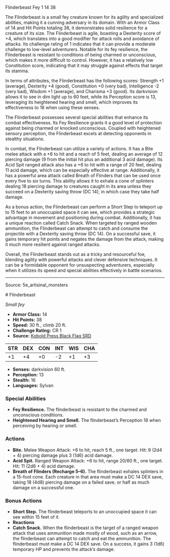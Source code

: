 <MonsterName/>Flinderbeast</MonsterName>
<CreatureType/>Fey</CreatureType>
<CR/>1</CR>
<AC/>14</AC>
<HP/>38</HP>
<summary>The Flinderbeast is a small fey creature known for its agility and specialized abilities, making it a cunning adversary in its domain. With an Armor Class of 14 and Hit Points totaling 38, it demonstrates solid resilience for a creature of its size. The Flinderbeast is agile, boasting a Dexterity score of +4, which translates into a good modifier for attack rolls and avoidance of attacks. Its challenge rating of 1 indicates that it can provide a moderate challenge to low-level adventurers. Notable for its fey resilience, the Flinderbeast is resistant to conditions of being charmed or unconscious, which makes it more difficult to control. However, it has a relatively low Constitution score, indicating that it may struggle against effects that target its stamina.</summary>

<detail>

In terms of attributes, the Flinderbeast has the following scores: Strength +1 (average), Dexterity +4 (good), Constitution +0 (very bad), Intelligence -2 (very bad), Wisdom +1 (average), and Charisma +3 (good). Its darkvision allows it to see in dim light up to 60 feet, while its Perception score is 13, leveraging its heightened hearing and smell, which improves its effectiveness to 18 when using these senses.

The Flinderbeast possesses several special abilities that enhance its combat effectiveness. Its Fey Resilience grants it a good level of protection against being charmed or knocked unconscious. Coupled with heightened sensory perception, the Flinderbeast excels at detecting opponents in stealthy situations.

In combat, the Flinderbeast can utilize a variety of actions. It has a Bite melee attack with a +6 to hit and a reach of 5 feet, dealing an average of 12 piercing damage (9 from the initial hit plus an additional 3 acid damage). Its Acid Spit ranged attack also has a +6 to hit with a range of 20 feet, dealing 11 acid damage, which can be especially effective at range. Additionally, it has a powerful area attack called Breath of Flinders that can be used once every five to six turns. This ability allows it to exhale a cone of splinters dealing 18 piercing damage to creatures caught in its area unless they succeed on a Dexterity saving throw (DC 14), in which case they take half damage.

As a bonus action, the Flinderbeast can perform a Short Step to teleport up to 15 feet to an unoccupied space it can see, which provides a strategic advantage in movement and positioning during combat. Additionally, it has a unique reaction called Catch Snack. When targeted by ranged wooden ammunition, the Flinderbeast can attempt to catch and consume the projectile with a Dexterity saving throw (DC 14). On a successful save, it gains temporary hit points and negates the damage from the attack, making it much more resilient against ranged attacks.

Overall, the Flinderbeast stands out as a tricky and resourceful foe, blending agility with powerful attacks and clever defensive techniques. It can be a formidable opponent for unsuspecting adventurers, especially when it utilizes its speed and special abilities effectively in battle scenarios.</detail>



---

Source: 5e_artisinal_monsters

<statblock>
# Flinderbeast

*Small fey*

- **Armor Class:** 14
- **Hit Points:** 38
- **Speed:** 30 ft., climb 20 ft.
- **Challenge Rating:** CR 1
- **Source:** [Kobold Press Black Flag SRD](https://koboldpress.com/black-flag-roleplaying/)

| STR | DEX | CON | INT | WIS | CHA |
| --- | --- | --- | --- | --- | --- |
| +1 | +4 | +0 | -2 | +1 | +3 |

- **Senses:** darkvision 60 ft.
- **Perception:** 13
- **Stealth:** 16
- **Languages:** Sylvan

### Special Abilities

- **Fey Resilience.** The flinderbeast is resistant to the charmed and unconscious conditions.
- **Heightened Hearing and Smell.** The flinderbeast’s Perception 18 when perceiving by hearing or smell.

### Actions

- **Bite.** Melee Weapon Attack: +6 to hit, reach 5 ft., one target. Hit: 9 (2d4 + 4) piercing damage plus 3 (1d6) acid damage.
- **Acid Spit.** Ranged Weapon Attack: +6 to hit, range 20/60 ft., one target. Hit: 11 (2d6 + 4) acid damage.
- **Breath of Flinders (Recharge 5–6).** The flinderbeast exhales splinters in a 15-foot cone. Each creature in that area must make a DC 14 DEX save, taking 18 (4d8) piercing damage on a failed save, or half as much damage on a successful one.

### Bonus Actions

- **Short Step.** The flinderbeast teleports to an unoccupied space it can see within 15 feet of it.
- **Reactions** 
- **Catch Snack.** When the flinderbeast is the target of a ranged weapon attack that uses ammunition made mostly of wood, such as an arrow, the flinderbeast can attempt to catch and eat the ammunition. The flinderbeast must make a DC 14 DEX save. On a success, it gains 3 (1d6) temporary HP and prevents the attack’s damage.

</statblock>


